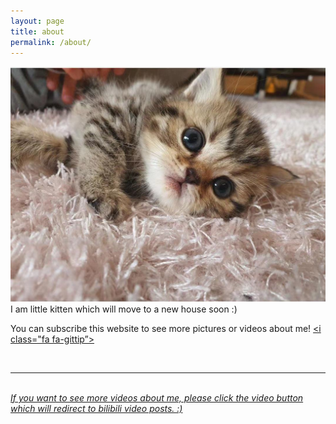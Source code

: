 ```yaml
---
layout: page
title: about
permalink: /about/
---
```


<img class="col one right" src="/img/guapi.jpg">

<br/>
I am little kitten which will move to a new house soon :)

You can subscribe this website to see more pictures or videos about me! <a href=""><i class="fa fa-gittip”></i></a>

<br/>
<hr/>
<br/>
<span class="contacticon center">
	<a href="mailto:you@example.com"><i class="fa fa-envelope-square"></i></a>
	<a href="https://github.com" target="_blank"><i class="fa fa-github-square"></i></a>
	<a href="https://bilibili.com" target="_blank"><i class="fa fa-youtube-play”></i></a>
</span>

<div class="col three caption">
	If you want to see more videos about me, please click the video button which will redirect to bilibili video posts. :)
</div>

